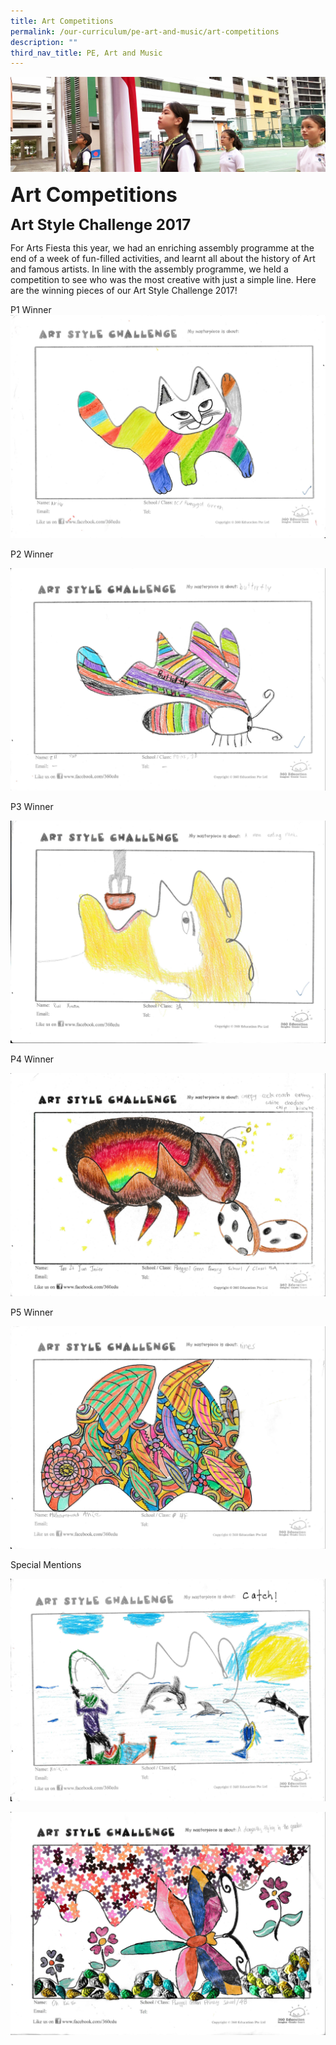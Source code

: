 ```yaml
---
title: Art Competitions
permalink: /our-curriculum/pe-art-and-music/art-competitions
description: ""
third_nav_title: PE, Art and Music
---
```

![](/images/sub-banner.jpg)

**<font size=6>Art Competitions</font>**

**<font size=5>Art Style Challenge 2017</font>**

For Arts Fiesta this year, we had an enriching assembly programme at the end of a week of fun-filled activities, and learnt all about the history of Art and famous artists. In line with the assembly programme, we held a competition to see who was the most creative with just a simple line. Here are the winning pieces of our Art Style Challenge 2017!  

  

P1 Winner
![](/images/Our%20Curriculum/Art%20Style%20Challenge%20-%20P1%20Winner.jpg)

P2 Winner

![](/images/Our%20Curriculum/Art%20Style%20Challenge%20-%20P2%20Winner.jpg)

P3 Winner

![](/images/Our%20Curriculum/Art%20Style%20Challenge%20-%20P3%20Winner.jpg)

P4 Winner

![](/images/Our%20Curriculum/Art%20Style%20Challenge%20-%20P4%20Winner.jpg)

P5 Winner

![](/images/Our%20Curriculum/Art%20Style%20Challenge%20-%20P5%20Winner.jpg)

Special Mentions

![](/images/Our%20Curriculum/Art%20Style%20Challenge%20-%20Special%20Mention%201.jpg)

![](/images/Our%20Curriculum/Art%20Style%20Challenge%20-%20Special%20Mention%202.jpg)